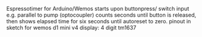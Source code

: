Espressotimer for Arduino/Wemos
starts upon buttonpress/ switch input e.g. parallel to pump (optocoupler)
counts seconds until button is released, then shows elapsed time for six seconds until autoreset to zero.
pinout in sketch for wemos d1  mini v4
display: 4 digit tm1637

